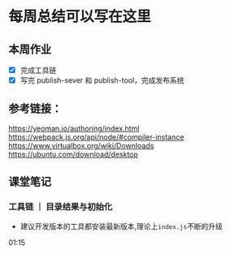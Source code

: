 # 每周总结可以写在这里
##  本周作业
- [x] 完成工具链
- [x] 写完 publish-sever 和 publish-tool，完成发布系统

## 参考链接：
https://yeoman.io/authoring/index.html
https://webpack.js.org/api/node/#compiler-instance
https://www.virtualbox.org/wiki/Downloads
https://ubuntu.com/download/desktop

## 课堂笔记

### 工具链 ｜ 目录结果与初始化
- 建议开发版本的工具都安装最新版本,理论上`index.js`不断的升级

01:15